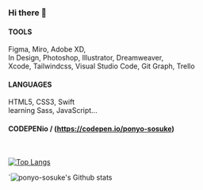 ### Hi there 👋

<!--
**ponyo-sosuke/ponyo-sosuke** is a ✨ _special_ ✨ repository because its `README.md` (this file) appears on your GitHub profile.

Here are some ideas to get you started:

- 🔭 I’m currently working on UI UX design
- 🌱 I’m currently learning development (front-end)
- 👯 I’m looking to collaborate on ...
- 🤔 I’m looking for help with ...
- 💬 Ask me about ...
- 📫 How to reach me: ...
- 😄 Pronouns: ... wellness
- ⚡ Fun fact: ... 
-->

#### TOOLS
Figma, Miro, Adobe XD, <br>In Design, Photoshop, Illustrator, Dreamweaver, <br>Xcode, Tailwindcss, Visual Studio Code, Git Graph, Trello<br>

#### LANGUAGES
HTML5, CSS3, Swift<br>
learning Sass, JavaScript...

#### CODEPENio / (https://codepen.io/ponyo-sosuke)

<br>

[![Top Langs](https://github-readme-stats.vercel.app/api/top-langs/?username=ponyo-sosuke&layout=compact&theme=yeblu)](https://github.com/ponyo-sosuke)

<!-- [![Carte ReadMe](https://github-readme-stats.vercel.app/api/pin/?username=ponyo-sosuke&theme=yeblu)](https://github.com/ponyo-sosuke/) -->
`![ponyo-sosuke's Github stats](https://github-readme-stats.vercel.app/api?username=ponyo-sosuke&show_icons=true&theme=yeblu)
